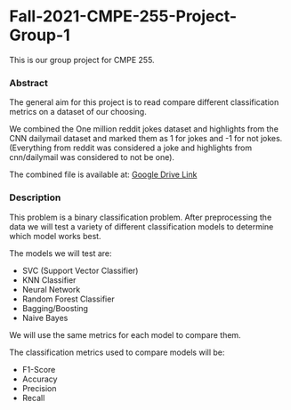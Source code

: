 # Fall-2021-CMPE-255-Project-Group-1

This is our group project for CMPE 255.

### Abstract

The general aim for this project is to read compare different classification metrics on a dataset of our choosing.

We combined the One million reddit jokes dataset and highlights from the CNN dailymail dataset and marked them as 1 for jokes and -1 for not jokes. (Everything from reddit was considered a joke and highlights from cnn/dailymail was considered to not be one).

The combined file is available at: [Google Drive Link](https://drive.google.com/drive/folders/1YNhdT8fcHVJrEFEoP6c913kB3gUGkDPs?usp=sharing)

### Description

This problem is a binary classification problem. After preprocessing the data we will test a variety of different classification models to determine which model works best. 

The models we will test are:

- SVC (Support Vector Classifier)
- KNN Classifier
- Neural Network
- Random Forest Classifier
- Bagging/Boosting
- Naive Bayes

We will use the same metrics for each model to compare them.

The classification metrics used to compare models will be:

- F1-Score
- Accuracy
- Precision
- Recall

